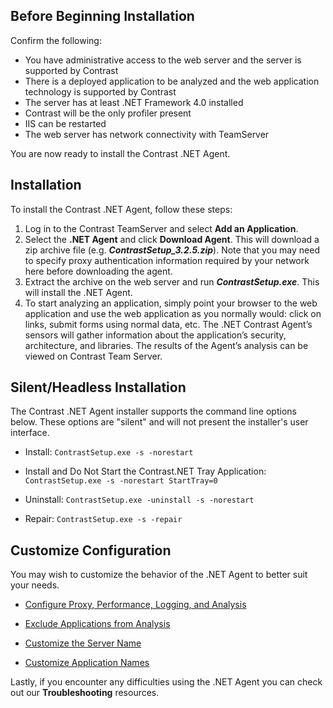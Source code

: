 <!--
title: ".Net Agent Installation"
description: "Installing the Contrast .NET Agent."
-->

## Before Beginning Installation

Confirm the following:

* You have administrative access to the web server and the server is supported by Contrast
* There is a deployed application to be analyzed and the web application technology is supported by Contrast
* The server has at least .NET Framework 4.0 installed
* Contrast will be the only profiler present
* IIS can be restarted
* The web server has network connectivity with TeamServer

You are now ready to install the Contrast .NET Agent.

## Installation 

To install the Contrast .NET Agent, follow these steps:

1. Log in to the Contrast TeamServer and select **Add an Application**. 
2. Select the **.NET Agent** and click **Download Agent**. This will download a zip archive file (e.g. ***ContrastSetup_3.2.5.zip***). Note that you may need to specify proxy authentication information required by your network here before downloading the agent.
3. Extract the archive on the web server and run ***ContrastSetup.exe***. This will install the .NET Agent. 
4. To start analyzing an application, simply point your browser to the web application and use the web application as you normally would: click on links, submit forms using normal data, etc.  The .NET Contrast Agent’s sensors will gather information about the application’s security, architecture, and libraries. The results of the Agent’s analysis can be viewed on Contrast Team Server.

## Silent/Headless Installation 
The Contrast .NET Agent installer supports the command line options below. These options are "silent" and will not present the installer's user interface.

* Install: ```ContrastSetup.exe -s -norestart```

* Install and Do Not Start the Contrast.NET Tray Application: ```ContrastSetup.exe -s -norestart StartTray=0```

* Uninstall: ```ContrastSetup.exe -uninstall -s -norestart```

* Repair: ```ContrastSetup.exe -s -repair```


## Customize Configuration

You may wish to customize the behavior of the .NET Agent to better suit your needs.

* [Configure Proxy, Performance, Logging, and Analysis](user_netconfig.html#config)

* [Exclude Applications from Analysis](user_netconfig.html#pool)

* [Customize the Server Name](user_netconfig.html#servers)

* [Customize Application Names](user_netconfig.html#apps)

Lastly, if you encounter any difficulties using the .NET Agent you can check out our **Troubleshooting** resources.
